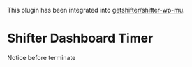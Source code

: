 This plugin has been integrated into [getshifter/shifter-wp-mu](https://github.com/getshifter/shifter-wp-mu).

# Shifter Dashboard Timer

Notice before terminate
